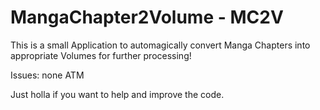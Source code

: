 # MangaChapter2Volume - MC2V
This is a small Application to automagically convert Manga Chapters into appropriate Volumes for further processing!

Issues:
none ATM

Just holla if you want to help and improve the code.
